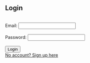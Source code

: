 ## Login
<br>

<form action="login()">
    Email: <input type="email" required>
    <br>
    <br>
    Password: <input type="password" required>
    <br>
    <br>
    <button>Login</button>
    <br>
    <a href="signup">No account? Sign up here</a>
</form>

<br>

<script>
    data = {email:"a@gmail.com",password:"a"};
fetch("https://crimebusterstest.tk/login/authenticate", {method: 'POST', headers: {'Content-Type':'application/json'}, body: JSON.stringify(data)})
</script>